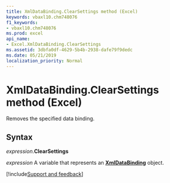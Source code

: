 ```yaml
---
title: XmlDataBinding.ClearSettings method (Excel)
keywords: vbaxl10.chm748076
f1_keywords:
- vbaxl10.chm748076
ms.prod: excel
api_name:
- Excel.XmlDataBinding.ClearSettings
ms.assetid: 3dbfa0df-4629-5b4b-2938-dafe79f9dedc
ms.date: 05/21/2019
localization_priority: Normal
---
```



# XmlDataBinding.ClearSettings method (Excel)

Removes the specified data binding.


## Syntax

_expression_.**ClearSettings**

_expression_ A variable that represents an **[XmlDataBinding](Excel.XmlDataBinding.md)** object.




[!include[Support and feedback](~/includes/feedback-boilerplate.md)]